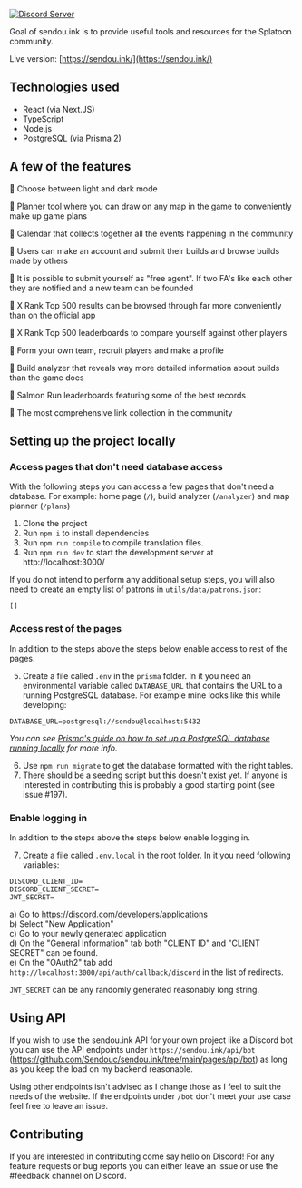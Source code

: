 [![Discord Server](https://discordapp.com/api/guilds/299182152161951744/embed.png)](https://discord.gg/sendou)

Goal of sendou.ink is to provide useful tools and resources for the Splatoon community.

Live version: [https://sendou.ink/](https://sendou.ink/)

## Technologies used

- React (via Next.JS)
- TypeScript
- Node.js
- PostgreSQL (via Prisma 2)

## A few of the features

🐙 Choose between light and dark mode

🦑 Planner tool where you can draw on any map in the game to conveniently make up game plans

🐙 Calendar that collects together all the events happening in the community

🦑 Users can make an account and submit their builds and browse builds made by others

🐙 It is possible to submit yourself as "free agent". If two FA's like each other they are notified and a new team can be founded

🦑 X Rank Top 500 results can be browsed through far more conveniently than on the official app

🐙 X Rank Top 500 leaderboards to compare yourself against other players

🦑 Form your own team, recruit players and make a profile

🐙 Build analyzer that reveals way more detailed information about builds than the game does

🦑 Salmon Run leaderboards featuring some of the best records

🐙 The most comprehensive link collection in the community

## Setting up the project locally

### Access pages that don't need database access

With the following steps you can access a few pages that don't need a database. For example: home page (`/`), build analyzer (`/analyzer`) and map planner (`/plans`)

1. Clone the project
2. Run `npm i` to install dependencies
3. Run `npm run compile` to compile translation files.
4. Run `npm run dev` to start the development server at http://localhost:3000/

If you do not intend to perform any additional setup steps, you will also need to create an empty list of patrons in `utils/data/patrons.json`:

```
[]
```

### Access rest of the pages

In addition to the steps above the steps below enable access to rest of the pages.

5. Create a file called `.env` in the `prisma` folder. In it you need an environmental variable called `DATABASE_URL` that contains the URL to a running PostgreSQL database. For example mine looks like this while developing:

```
DATABASE_URL=postgresql://sendou@localhost:5432
```

_You can see [Prisma's guide on how to set up a PostgreSQL database running locally](https://www.prisma.io/dataguide/postgresql/setting-up-a-local-postgresql-database) for more info._

6. Use `npm run migrate` to get the database formatted with the right tables.
7. There should be a seeding script but this doesn't exist yet. If anyone is interested in contributing this is probably a good starting point (see issue #197).

### Enable logging in

In addition to the steps above the steps below enable logging in.

7. Create a file called `.env.local` in the root folder. In it you need following variables:

```
DISCORD_CLIENT_ID=
DISCORD_CLIENT_SECRET=
JWT_SECRET=
```

a) Go to https://discord.com/developers/applications  
b) Select "New Application"  
c) Go to your newly generated application  
d) On the "General Information" tab both "CLIENT ID" and "CLIENT SECRET" can be found.  
e) On the "OAuth2" tab add `http://localhost:3000/api/auth/callback/discord` in the list of redirects.

`JWT_SECRET` can be any randomly generated reasonably long string.

## Using API

If you wish to use the sendou.ink API for your own project like a Discord bot you can use the API endpoints under `https://sendou.ink/api/bot` (https://github.com/Sendouc/sendou.ink/tree/main/pages/api/bot) as long as you keep the load on my backend reasonable.

Using other endpoints isn't advised as I change those as I feel to suit the needs of the website. If the endpoints under `/bot` don't meet your use case feel free to leave an issue.

## Contributing

If you are interested in contributing come say hello on Discord! For any feature requests or bug reports you can either leave an issue or use the #feedback channel on Discord.
